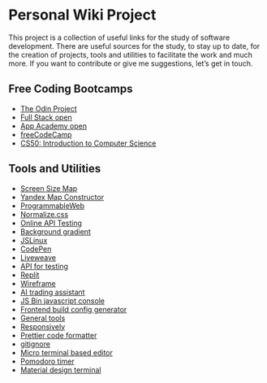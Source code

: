 # Personal Wiki Project
This project is a collection of useful links for the study of software development.
There are useful sources for the study, to stay up to date, for the creation of projects, tools and utilities to facilitate the work and much more.
If you want to contribute or give me suggestions, let’s get in touch.

## Free Coding Bootcamps
- [The Odin Project](https://www.theodinproject.com/)
- [Full Stack open](https://fullstackopen.com/en/)
- [App Academy open](https://www.appacademy.io/course/app-academy-open)
- [freeCodeCamp](https://www.freecodecamp.org/)
- [CS50: Introduction to Computer Science](https://pll.harvard.edu/course/cs50-introduction-computer-science?delta=0)

## Tools and Utilities
- [Screen Size Map](https://screensizemap.com/)
- [Yandex Map Constructor](https://yandex.com/map-constructor/)
- [ProgrammableWeb](https://www.programmableweb.com/)
- [Normalize.css](https://necolas.github.io/normalize.css/)
- [Online API Testing](https://hoppscotch.io/)
- [Background gradient](https://webgradients.com/)
- [JSLinux](https://bellard.org/jslinux/)
- [CodePen](https://codepen.io/your-work)
- [Liveweave](https://liveweave.com/)
- [API for testing](https://reqres.in/)
- [Replit](https://replit.com/)
- [Wireframe](https://wireframe.cc/)
- [AI trading assistant](https://hawksight.co/)
- [JS Bin javascript console](https://jsbin.com/?js,console)
- [Frontend build config generator](https://createapp.dev/webpack/no-library)
- [General tools](https://tinywow.com/)
- [Responsively](https://responsively.app/)
- [Prettier code formatter](https://prettier.io/)
- [gitignore](https://github.com/github/gitignore)
- [Micro terminal based editor](https://micro-editor.github.io/)
- [Pomodoro timer](https://pomofocus.io/)
- [Material design terminal](https://materialshell.carloscuesta.me/)

